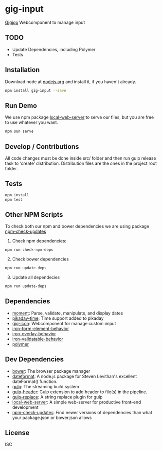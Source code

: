 # gig-input 

[Gigigo](http://www.gigigo.com/app/en/home) Webcomponent to manage input

## TODO
- Update Dependencies, including Polymer
- Tests

## Installation

Download node at [nodejs.org](http://nodejs.org) and install it, if you haven't already.

```sh
npm install gig-input --save
```

## Run Demo

We use npm package [local-web-server](https://www.npmjs.com/package/local-web-server) to serve our files, but you are free to use whatever you want.

```sh
npm sun serve
```

## Develop / Contributions

All code changes must be done inside src/ folder and then run gulp release task to 'create' distribution.
Distribution files are the ones in the project root folder.

## Tests

```sh
npm install
npm test
```

## Other NPM Scripts

To check both our npm and bower dependencies we are using package [npm-check-updates](https://www.npmjs.com/package/npm-check-updates)

1. Check npm dependencies:

```sh
npm run check-npm-deps
```

2. Check bower dependencies

```sh
npm run update-deps
```

3. Update all dependecies

```sh
npm run update-deps
```

## Dependencies

- [moment](https://github.com/moment/moment): Parse, validate, manipulate, and display dates
- [pikaday-time](https://github.com/dbushell/Pikaday): Time support added to pikaday
- [gig-icon](https://github.com/gigigo-html5/gig-input): Webcomponent for manage custom imput
- [iron-form-element-behavior]()
- [iron-overlay-behavior]()
- [iron-validatable-behavior]()
- [polymer]()

## Dev Dependencies

- [bower](https://github.com/bower/bower): The browser package manager
- [dateformat](https://github.com/felixge/node-dateformat): A node.js package for Steven Levithan&#39;s excellent dateFormat() function.
- [gulp](https://github.com/gulpjs/gulp): The streaming build system
- [gulp-header](https://github.com/tracker1/gulp-header): Gulp extension to add header to file(s) in the pipeline.
- [gulp-replace](https://github.com/lazd/gulp-replace): A string replace plugin for gulp
- [local-web-server](https://github.com/75lb/local-web-server): A simple web-server for productive front-end development
- [npm-check-updates](https://github.com/tjunnone/npm-check-updates): Find newer versions of dependencies than what your package.json or bower.json allows

## License

ISC

